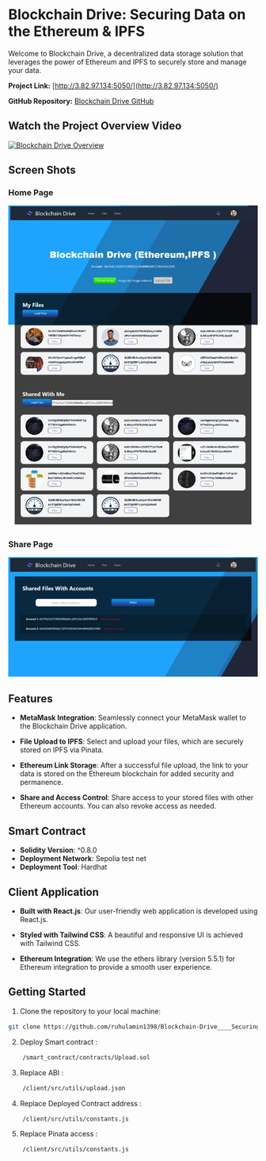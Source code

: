 # Blockchain Drive: Securing Data on the Ethereum & IPFS




Welcome to Blockchain Drive, a decentralized data storage solution that leverages the power of Ethereum and IPFS to securely store and manage your data.

**Project Link:** [http://3.82.97.134:5050/](http://3.82.97.134:5050/)

**GitHub Repository:** [Blockchain Drive GitHub](https://github.com/ruhulamin1398/Blockchain-Drive____Securing-Data-using-the-Ethereum-and-IPFS.git)


## Watch the Project Overview Video

[![Blockchain Drive Overview](https://img.youtube.com/vi/o9oqNeTxKJQ/0.jpg)](https://www.youtube.com/watch?v=o9oqNeTxKJQ)



## Screen Shots 
### Home Page
![Project Logo](/screenshot/homePage.png)


### Share Page
![Project Logo](/screenshot/Share%20page%20.png)


## Features

- **MetaMask Integration**: Seamlessly connect your MetaMask wallet to the Blockchain Drive application.

- **File Upload to IPFS**: Select and upload your files, which are securely stored on IPFS via Pinata.

- **Ethereum Link Storage**: After a successful file upload, the link to your data is stored on the Ethereum blockchain for added security and permanence.

- **Share and Access Control**: Share access to your stored files with other Ethereum accounts. You can also revoke access as needed.

## Smart Contract

- **Solidity Version**: ^0.8.0
- **Deployment Network**: Sepolia test net
- **Deployment Tool**: Hardhat

<!-- Our smart contract is built with the latest Solidity version and is deployed on the Sepolia test network using Hardhat for seamless Ethereum integration. -->

## Client Application

- **Built with React.js**: Our user-friendly web application is developed using React.js.

- **Styled with Tailwind CSS**: A beautiful and responsive UI is achieved with Tailwind CSS.

- **Ethereum Integration**: We use the ethers library (version 5.5.1) for Ethereum integration to provide a smooth user experience.

## Getting Started

1. Clone the repository to your local machine:

```bash
git clone https://github.com/ruhulamin1398/Blockchain-Drive____Securing-Data-using-the-Ethereum-and-IPFS.git
```
2. Deploy Smart contract :

```bash
    /smart_contract/contracts/Upload.sol
```
3. Replace ABI :

```bash
    /client/src/utils/upload.json
```
4. Replace Deployed Contract address :

```bash
    /client/src/utils/constants.js
```
5. Replace Pinata access :

```bash
    /client/src/utils/constants.js
```
